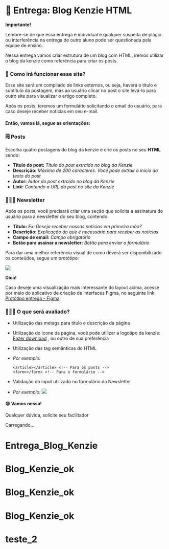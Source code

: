 🏁 Entrega: Blog Kenzie HTML
============================

**Importante!**

Lembre-se de que essa entrega é individual e qualquer suspeita de plágio ou interferência na entrega de outro aluno pode ser questionada pela equipe de ensino.

Nessa entrega vamos criar estrutura de um blog com HTML, iremos utilizar o blog da kenzie como referência para criar os posts.

### 🤔 Como irá funcionar esse site?

Esse site será um compilado de links externos, ou seja, haverá o título e subtítulo da postagem, mas ao usuário clicar no post o site levá-lo para outro site para visualizar o artigo completo.

Após os posts, teremos um formulário solicitando o email do usuário, para caso deseje receber notícias em seu e-mail.

#### Então, vamos lá, segue as orientações:

### 🗒️ Posts

Escolha quatro postagens do blog da kenzie e crie os posts no seu **HTML** sendo:

*   **Título do post:** _Título do post extraído no blog da Kenzie_
*   **Descrição:** _Máximo de 200 caracteres. Você pode extrair o início do texto do post_
*   **Autor:** _Autor do post extraído no blog da Kenzie_
*   **Link:** _Contendo a URL do post no site da Kenzie_

### 👨🏿‍💻 Newsletter

Após os posts, você precisará criar uma seção que solicita a assinatura do usuário para a newsletter do seu blog, contendo:

*   **Título:** _Ex: Deseja receber nossas notícias em primeira mão?_
*   **Descrição:** _Explicação do que é necessário para receber as notícias_
*   **Campo de email:** _Campo obrigatório_
*   **Botão para assinar a newsletter:** _Botão para enviar o formulário_

Para dar uma melhor referência visual de como deverá ser disponibilizado os conteúdos, segue um protótipo:

![](./img/example-1.svg)

**Dica!**

Caso deseje uma visualização mais interessante do layout acima, acesse por meio do aplicativo de criação de interfaces Figma, no seguinte link: [Protótipo entrega - Figma](https://www.figma.com/file/rR2ssQ7Z2PYXlaOHePyA1n/%F0%9F%8F%81-Entrega%3A-Blog-Kenzie-HTML?node-id=0%3A1)

### 👨🏿‍💻 O que será avaliado?

*   Utilização das metags para título e descrição da página
*   Utilização do ícone da página, você pode utilizar a logotipo da kenzie: [Fazer download](./img/favicon.jpeg) , ou outro de sua preferência
*   Utilização das tag semânticas do HTML

*   _Por exemplo:_
    
        <article></article> <!-- Para os posts -->
        <form></form> <!-- Para o formulário -->
    

*   Validação do input utilizado no formulário da Newsletter

*   _Por exemplo:_ ![](./img/validation.svg)

#### 😎 Vamos nessa!

Qualquer dúvida, solicite seu facilitador

Carregando…
# Entrega_Blog_Kenzie
# Blog_Kenzie_ok
# Blog_Kenzie_ok
# Blog_Kenzie_ok
# teste_2
